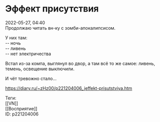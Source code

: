 Эффект присутствия
===================

   
 2022-05-27, 04:40   
  Продолжаю читать вн-ку с зомби-апокалипсисом.   
   
 У них там:   
 -- ночь   
 -- ливень   
 -- нет электричества   
   
 Встал из-за компа, выглянул во двор, а там всё то же самое: ливень, темень, освещение выключили.   
   
 И чёт тревожно стало...   
    
 <https://diary.ru/~zHz00/p221204006_jeffekt-prisutstviya.htm>   
   
 Теги:   
 [[VN]]   
 [[Восприятие]]   
 ID: p221204006